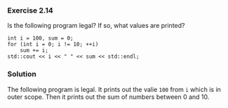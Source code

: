 ### Exercise 2.14

Is the following program legal? If so, what values are printed?

    int i = 100, sum = 0;
    for (int i = 0; i != 10; ++i)
        sum += i;
    std::cout << i << " " << sum << std::endl;

### Solution

The following program is legal. It prints out the valie `100` from `i` which is in outer scope. Then it prints out the sum of numbers between 0 and 10.

